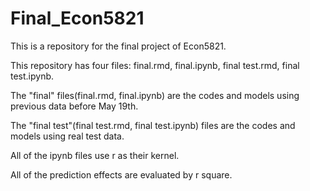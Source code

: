# Final_Econ5821
This is a repository for the final project of Econ5821.

This repository has four files: final.rmd, final.ipynb, final test.rmd, final test.ipynb.

The "final" files(final.rmd, final.ipynb) are the codes and models using previous data before May 19th.

The "final test"(final test.rmd, final test.ipynb) files are the codes and models using real test data.

All of the ipynb files use r as their kernel.

All of the prediction effects are evaluated by r square.
